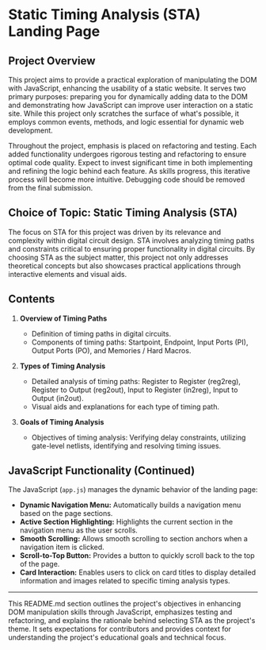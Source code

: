 # Static Timing Analysis (STA) Landing Page

## Project Overview

This project aims to provide a practical exploration of manipulating the DOM with JavaScript, enhancing the usability of a static website. It serves two primary purposes: preparing you for dynamically adding data to the DOM and demonstrating how JavaScript can improve user interaction on a static site. While this project only scratches the surface of what's possible, it employs common events, methods, and logic essential for dynamic web development.

Throughout the project, emphasis is placed on refactoring and testing. Each added functionality undergoes rigorous testing and refactoring to ensure optimal code quality. Expect to invest significant time in both implementing and refining the logic behind each feature. As skills progress, this iterative process will become more intuitive. Debugging code should be removed from the final submission.

## Choice of Topic: Static Timing Analysis (STA)

The focus on STA for this project was driven by its relevance and complexity within digital circuit design. STA involves analyzing timing paths and constraints critical to ensuring proper functionality in digital circuits. By choosing STA as the subject matter, this project not only addresses theoretical concepts but also showcases practical applications through interactive elements and visual aids.

## Contents

1. **Overview of Timing Paths**
   - Definition of timing paths in digital circuits.
   - Components of timing paths: Startpoint, Endpoint, Input Ports (PI), Output Ports (PO), and Memories / Hard Macros.

2. **Types of Timing Analysis**
   - Detailed analysis of timing paths: Register to Register (reg2reg), Register to Output (reg2out), Input to Register (in2reg), Input to Output (in2out).
   - Visual aids and explanations for each type of timing path.

3. **Goals of Timing Analysis**
   - Objectives of timing analysis: Verifying delay constraints, utilizing gate-level netlists, identifying and resolving timing issues.

## JavaScript Functionality (Continued)

The JavaScript (`app.js`) manages the dynamic behavior of the landing page:

- **Dynamic Navigation Menu:** Automatically builds a navigation menu based on the page sections.
- **Active Section Highlighting:** Highlights the current section in the navigation menu as the user scrolls.
- **Smooth Scrolling:** Allows smooth scrolling to section anchors when a navigation item is clicked.
- **Scroll-to-Top Button:** Provides a button to quickly scroll back to the top of the page.
- **Card Interaction:** Enables users to click on card titles to display detailed information and images related to specific timing analysis types.


---

This README.md section outlines the project's objectives in enhancing DOM manipulation skills through JavaScript, emphasizes testing and refactoring, and explains the rationale behind selecting STA as the project's theme. It sets expectations for contributors and provides context for understanding the project's educational goals and technical focus.
